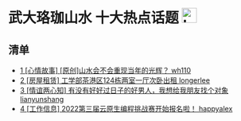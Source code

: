 # 武大珞珈山水 十大热点话题 <img src="https://file.ipadown.com/tophub/assets/images/media/bbs.whu.edu.cn.png_50x50.png" width="30" alt="Logo"></img>

## 清单

* [1 [心情故事] [原创]山水会不会重现当年的光辉？ wh110](http://bbs.whu.edu.cn/bbstcon.php?board=Feeling&gid=1111060567)
* [2 [房屋租赁] 工学部茶港区124栋两室一厅次卧出租 longerlee](http://bbs.whu.edu.cn/bbstcon.php?board=House&gid=91948)
* [3 [情谊两心知] 有没有好好过日子的好男人，我想给我朋友找个对象 lianyunshang](http://bbs.whu.edu.cn/bbstcon.php?board=Love&gid=1102970679)
* [4 [工作信息] 2022第三届云原生编程挑战赛开始报名啦！ happyalex](http://bbs.whu.edu.cn/bbstcon.php?board=JobInfo&gid=71573)
